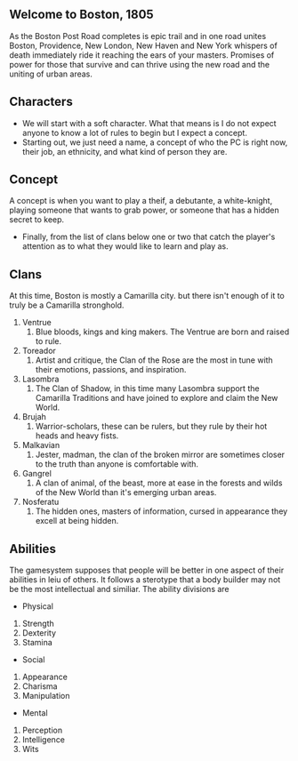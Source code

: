 ## Welcome to Boston, 1805

As the Boston Post Road completes is epic trail and in one road unites Boston, Providence, New London, New Haven and New York whispers of death immediately ride it reaching the ears of your masters. Promises of power for those that survive and can thrive using the new road and the uniting of urban areas.

## Characters
- We will start with a soft character. What that means is I do not expect anyone to know a lot of rules to begin but I expect a concept.
- Starting out, we just need a name, a concept of who the PC is right now, their job, an ethnicity, and what kind of person they are.
## Concept
A concept is when you want to play a theif, a debutante, a white-knight, playing someone that wants to grab power, or someone that has a hidden secret to keep.
- Finally, from the list of clans below one or two that catch the player's attention as to what they would like to learn and play as.

## Clans
At this time, Boston is mostly a Camarilla city. but there isn't enough of it to truly be a Camarilla stronghold.
1. Ventrue
    1. Blue bloods, kings and king makers. The Ventrue are born and raised to rule. 
1. Toreador
    1. Artist and critique, the Clan of the Rose are the most in tune with their emotions, passions, and inspiration.
1. Lasombra
    1. The Clan of Shadow, in this time many Lasombra support the Camarilla Traditions and have joined to explore and claim the New World.
1. Brujah
   1. Warrior-scholars, these can be rulers, but they rule by their hot heads and heavy fists.
1. Malkavian
   1. Jester, madman, the clan of the broken mirror are sometimes closer to the truth than anyone is comfortable with.
1. Gangrel
   1. A clan of animal, of the beast, more at ease in the forests and wilds of the New World than it's emerging urban areas.
1. Nosferatu
   1. The hidden ones, masters of information, cursed in appearance they excell at being hidden.
  
## Abilities
The gamesystem supposes that people will be better in one aspect of their abilities in leiu of others. It follows a sterotype that a body builder may not be the most intellectual and similiar. The ability divisions are
- Physical
1. Strength
1. Dexterity
1. Stamina
- Social
1. Appearance
1. Charisma
1. Manipulation
- Mental
1. Perception
1. Intelligence
1. Wits

